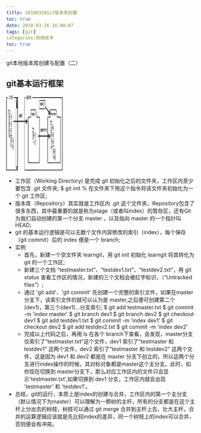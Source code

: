 ```yaml
---
title: 20180326Git版本库创建
toc: true
date: 2018-03-26 16:08:07
tags: [git]
categories:网络技术
toc: true
---
```


git本地版本库创建与配置（二）

<!-- more -->

## git基本运行框架
<img src="https://github.com/Lacant/blogimg/raw/master/180326/git_structure.jpeg" alt="git" title="git框架" width="150" height="200" />

- 工作区（Working Directory) 是完成 git 初始化之后的文件夹，工作区内至少要包含 .git 文件夹;
		$ git init          % 在文件夹下用这个指令将该文件夹初始化为一个 git 工作区;
- 版本库（Repository）其实就是工作区内 .git 这个文件夹，Repository包含了很多东西，其中最重要的就是称为stage（或者叫index）的暂存区，还有Git为我们自动创建的第一个分支 master ，以及指向 master 的一个指针叫 HEAD;
- git 的基本运行逻辑是可以无数个文件内容修改的索引（index），每个保存（git commit）后的 index 便是一个 branch;
- 实例
	- 首先，新建一个空文件夹 learngit，用 git init 初始化 learngit 将其转化为 git 的一个工作区;
	- 新建三个文档 “testmaster.txt”、“testdev1.txt”、“testdev2.txt”，用 git status 查看工作区的情况，新建的三个文档会被红字标识，（“Untracked files”）;
	- 通过 'git add'、'git commit' 先创建一个完整的索引文件，如果在master分支下，该索引文件的就可以认为是 master,之后便可创建第二个(dev1)，第三个(dev1)...分支索引;
			$ git add testmaster.txt
			$ git commit -m 'index master'
			$ git branch dev1
			$ git branch dev2
			$ git checkout dev1
			$ git add testdev1.txt
			$ git commit -m 'index dev1'
			$ git checkout dev2
			$ git add testdev2.txt
			$ git commit -m 'index dev2'
	- 完成以上代码之后，再用 ls 在各个 branch下查看，会发现，master分支仅索引了“testmaster.txt”这个文件，dev1 索引了“testmaster 和 testdev1” 这两个文件，dev2 索引了“testmaster 和 testdev2” 这两个文件，这是因为 dev1 和 dev2 都是在 master 分支下创立的，所以这两个分支进行index操作的时候，其对标对象都是master这个主分支。此时，如你现在切换到 master分支下，那么对应工作区内的文件只会显示'testmaster.txt',如果切换到 dev1 分支，工作区内就会出现 'testmaster' 和 'testdev1'。
- 总结，git的运行，本质上是index的创建与合并，工作区内的第一个主分支（默认情况下为master）可以理解为一颗树的主杆，所有的分支都是在这个主杆上分出去的树枝，树枝可以通过 git merge 合并到主杆上去，壮大主杆，合并的运算逻辑应该就是先比较index的差异，同一个树枝上的index可以合并，否则便会有冲突。
			